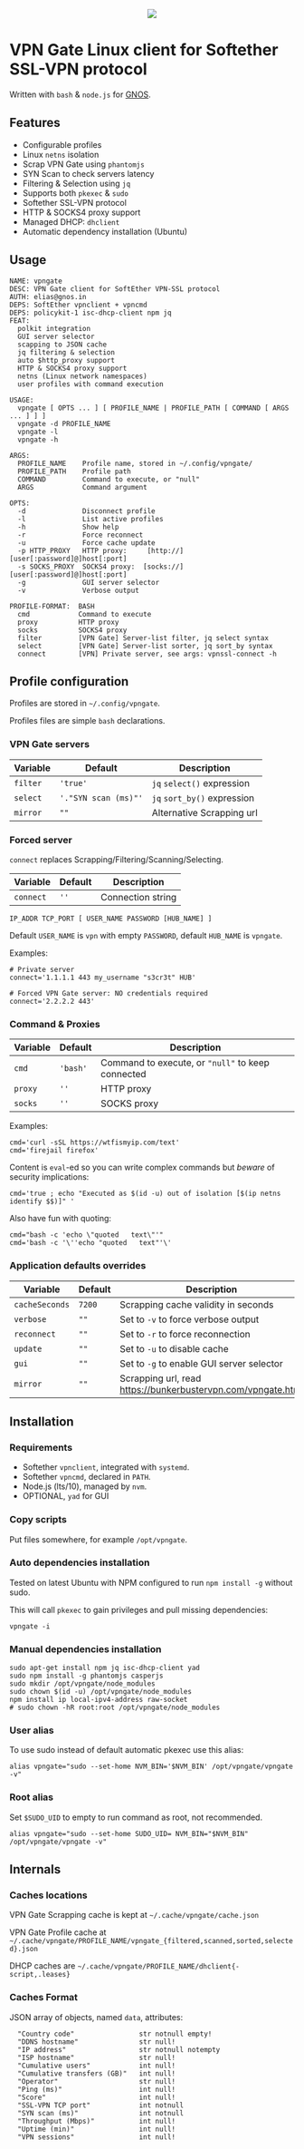 <div align="center"><p align="center"><img src="https://gnos.in/img/shot/common/gnos-vpngate_0.png"></img></p></div>

# VPN Gate Linux client for Softether SSL-VPN protocol

Written with `bash` & `node.js` for [GNOS](https://gnos.in).

## Features

- Configurable profiles
- Linux `netns` isolation
- Scrap VPN Gate using `phantomjs`
- SYN Scan to check servers latency
- Filtering & Selection using `jq`
- Supports both `pkexec` & `sudo`
- Softether SSL-VPN protocol
- HTTP & SOCKS4 proxy support
- Managed DHCP: `dhclient`
- Automatic dependency installation (Ubuntu)

## Usage

```
NAME: vpngate
DESC: VPN Gate client for SoftEther VPN-SSL protocol
AUTH: elias@gnos.in
DEPS: SoftEther vpnclient + vpncmd
DEPS: policykit-1 isc-dhcp-client npm jq
FEAT:
  polkit integration
  GUI server selector
  scapping to JSON cache
  jq filtering & selection
  auto $http_proxy support
  HTTP & SOCKS4 proxy support
  netns (Linux network namespaces)
  user profiles with command execution

USAGE:
  vpngate [ OPTS ... ] [ PROFILE_NAME | PROFILE_PATH [ COMMAND [ ARGS ... ] ] ]
  vpngate -d PROFILE_NAME
  vpngate -l
  vpngate -h

ARGS:
  PROFILE_NAME    Profile name, stored in ~/.config/vpngate/
  PROFILE_PATH    Profile path
  COMMAND         Command to execute, or "null"
  ARGS            Command argument

OPTS:
  -d              Disconnect profile
  -l              List active profiles
  -h              Show help
  -r              Force reconnect
  -u              Force cache update
  -p HTTP_PROXY   HTTP proxy:     [http://][user[:password]@]host[:port]
  -s SOCKS_PROXY  SOCKS4 proxy:  [socks://][user[:password]@]host[:port]
  -g              GUI server selector
  -v              Verbose output

PROFILE-FORMAT:  BASH
  cmd            Command to execute
  proxy          HTTP proxy
  socks          SOCKS4 proxy
  filter         [VPN Gate] Server-list filter, jq select syntax
  select         [VPN Gate] Server-list sorter, jq sort_by syntax
  connect        [VPN] Private server, see args: vpnssl-connect -h

```

## Profile configuration

Profiles are stored in `~/.config/vpngate`.

Profiles files are simple `bash` declarations.

### VPN Gate servers

| Variable |       Default        |         Description         |
|----------|----------------------|-----------------------------|
| `filter` | `'true'`             | `jq` `select()` expression  |
| `select` | `'."SYN scan (ms)"'` | `jq` `sort_by()` expression |
| `mirror` | `""`                 | Alternative Scrapping url   |

<!--
Examples:

```
```
-->

### Forced server

`connect` replaces Scrapping/Filtering/Scanning/Selecting.

|  Variable | Default |    Description    |
|-----------|---------|-------------------|
| `connect` | `''`    | Connection string |

```
IP_ADDR TCP_PORT [ USER_NAME PASSWORD [HUB_NAME] ]
```

Default `USER_NAME` is `vpn` with empty `PASSWORD`, default `HUB_NAME` is `vpngate`.

Examples:

```
# Private server
connect='1.1.1.1 443 my_username "s3cr3t" HUB'

# Forced VPN Gate server: NO credentials required
connect='2.2.2.2 443'
```

### Command & Proxies

| Variable | Default  |                    Description                    |
|----------|----------|---------------------------------------------------|
| `cmd`    | `'bash'` | Command to execute, or `"null"` to keep connected |
| `proxy`  | `''`     | HTTP proxy                                        |
| `socks`  | `''`     | SOCKS proxy                                       |

Examples:

```
cmd='curl -sSL https://wtfismyip.com/text'
cmd='firejail firefox'
```

Content is `eval`-ed so you can write complex commands but *beware* of security implications:

```
cmd='true ; echo "Executed as $(id -u) out of isolation [$(ip netns identify $$)]" '
```

Also have fun with quoting:

```
cmd="bash -c 'echo \"quoted   text\"'"
cmd='bash -c '\''echo "quoted   text"'\'
```

### Application defaults overrides

|    Variable    | Default |                          Description                           |
|----------------|---------|----------------------------------------------------------------|
| `cacheSeconds` | `7200`  | Scrapping cache validity in seconds                            |
| `verbose`      | `""`    | Set to `-v` to force verbose output                            |
| `reconnect`    | `""`    | Set to `-r` to force reconnection                              |
| `update`       | `""`    | Set to `-u` to disable cache                                   |
| `gui`          | `""`    | Set to `-g` to enable GUI server selector                      |
| `mirror`       | `""`    | Scrapping url, read <https://bunkerbustervpn.com/vpngate.html> |

## Installation

### Requirements

- Softether `vpnclient`, integrated with `systemd`.
- Softether `vpncmd`, declared in `PATH`.
- Node.js (lts/10), managed by `nvm`.
- OPTIONAL, `yad` for GUI

### Copy scripts

Put files somewhere, for example `/opt/vpngate`.

### Auto dependencies installation

Tested on latest Ubuntu with NPM configured to run `npm install -g` without sudo.

This will call `pkexec` to gain privileges and pull missing dependencies:

```
vpngate -i
```

### Manual dependencies installation

```
sudo apt-get install npm jq isc-dhcp-client yad
sudo npm install -g phantomjs casperjs
sudo mkdir /opt/vpngate/node_modules
sudo chown $(id -u) /opt/vpngate/node_modules
npm install ip local-ipv4-address raw-socket
# sudo chown -hR root:root /opt/vpngate/node_modules
```

### User alias

To use sudo instead of default automatic pkexec use this alias:

```
alias vpngate="sudo --set-home NVM_BIN='$NVM_BIN' /opt/vpngate/vpngate -v"
```

### Root alias

Set `$SUDO_UID` to empty to run command as root, not recommended.

```
alias vpngate="sudo --set-home SUDO_UID= NVM_BIN="$NVM_BIN" /opt/vpngate/vpngate -v"
```

## Internals

### Caches locations

VPN Gate Scrapping cache is kept at
`~/.cache/vpngate/cache.json`

VPN Gate Profile cache at
`~/.cache/vpngate/PROFILE_NAME/vpngate_{filtered,scanned,sorted,selected}.json`

DHCP caches are
`~/.cache/vpngate/PROFILE_NAME/dhclient{-script,.leases}`

### Caches Format
JSON array of objects, named `data`, attributes:

```
  "Country code"                str notnull empty!
  "DDNS hostname"               str null!
  "IP address"                  str notnull notempty
  "ISP hostname"                str null!
  "Cumulative users"            int null!
  "Cumulative transfers (GB)"   int null!
  "Operator"                    str null!
  "Ping (ms)"                   int null!
  "Score"                       int null!
  "SSL-VPN TCP port"            int notnull
  "SYN scan (ms)"               int notnull
  "Throughput (Mbps)"           int null!
  "Uptime (min)"                int null!
  "VPN sessions"                int null!
```
